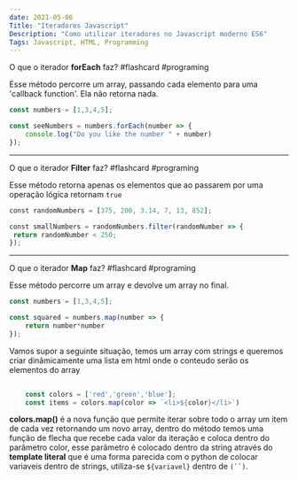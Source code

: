```yaml
---
date: 2021-05-06
Title: "Iteradores Javascript"
Description: "Como utilizar iteradores no Javascript moderno ES6"
Tags: Javascript, HTML, Programming
---
```



O que o iterador **forEach** faz? #flashcard  #programing 

Esse método percorre um array, passando cada elemento para uma 'callback function'. Ela não retorna nada.

```JavaScript
const numbers = [1,3,4,5];

const seeNumbers = numbers.forEach(number => {
	console.log("Do you like the number " + number)
});
```

---

O que o iterador **Filter** faz? #flashcard  #programing 


Esse método retorna apenas os elementos que ao passarem por uma operação lógica retornam `true`

```javascript
const randomNumbers = [375, 200, 3.14, 7, 13, 852];

const smallNumbers = randomNumbers.filter(randomNumber => {
 return randomNumber < 250;
});
```

---

O que o iterador **Map** faz? #flashcard  #programing 

Esse método percorre um array e devolve um array no final.

```javascript
const numbers = [1,3,4,5];

const squared = numbers.map(number => {
	return number*number
});
```

Vamos supor a seguinte situação, temos um array com strings e queremos criar dinâmicamente uma lista em  html onde o conteudo serão os elementos do array
``` JavaScript
	
	const colors = ['red','green','blue'];
	const items = colors.map(color => `<li>${color}</li>`)

```

**colors.map()** é a nova função que permite iterar sobre todo o array um item de cada vez retornando um novo array, dentro do método temos uma função de flecha que recebe cada valor da iteração e coloca dentro do parâmetro color, esse parâmetro é colocado dentro da string através do **template literal** que é uma forma parecida com o python de colocar variaveis dentro de strings, utiliza-se `${variavel}` dentro de ` (``) `.
